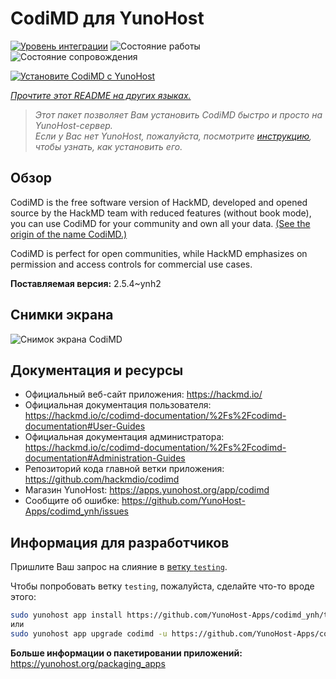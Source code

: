 <!--
Важно: этот README был автоматически сгенерирован <https://github.com/YunoHost/apps/tree/master/tools/readme_generator>
Он НЕ ДОЛЖЕН редактироваться вручную.
-->

# CodiMD для YunoHost

[![Уровень интеграции](https://apps.yunohost.org/badge/integration/codimd)](https://ci-apps.yunohost.org/ci/apps/codimd/)
![Состояние работы](https://apps.yunohost.org/badge/state/codimd)
![Состояние сопровождения](https://apps.yunohost.org/badge/maintained/codimd)

[![Установите CodiMD с YunoHost](https://install-app.yunohost.org/install-with-yunohost.svg)](https://install-app.yunohost.org/?app=codimd)

*[Прочтите этот README на других языках.](./ALL_README.md)*

> *Этот пакет позволяет Вам установить CodiMD быстро и просто на YunoHost-сервер.*  
> *Если у Вас нет YunoHost, пожалуйста, посмотрите [инструкцию](https://yunohost.org/install), чтобы узнать, как установить его.*

## Обзор

CodiMD is the free software version of HackMD, developed and opened source by the HackMD team with reduced features (without book mode), you can use CodiMD for your community and own all your data. [(See the origin of the name CodiMD.)](https://github.com/hackmdio/codimd/issues/720)

CodiMD is perfect for open communities, while HackMD emphasizes on permission and access controls for commercial use cases.

**Поставляемая версия:** 2.5.4~ynh2

## Снимки экрана

![Снимок экрана CodiMD](./doc/screenshots/screenshot.png)

## Документация и ресурсы

- Официальный веб-сайт приложения: <https://hackmd.io/>
- Официальная документация пользователя: <https://hackmd.io/c/codimd-documentation/%2Fs%2Fcodimd-documentation#User-Guides>
- Официальная документация администратора: <https://hackmd.io/c/codimd-documentation/%2Fs%2Fcodimd-documentation#Administration-Guides>
- Репозиторий кода главной ветки приложения: <https://github.com/hackmdio/codimd>
- Магазин YunoHost: <https://apps.yunohost.org/app/codimd>
- Сообщите об ошибке: <https://github.com/YunoHost-Apps/codimd_ynh/issues>

## Информация для разработчиков

Пришлите Ваш запрос на слияние в [ветку `testing`](https://github.com/YunoHost-Apps/codimd_ynh/tree/testing).

Чтобы попробовать ветку `testing`, пожалуйста, сделайте что-то вроде этого:

```bash
sudo yunohost app install https://github.com/YunoHost-Apps/codimd_ynh/tree/testing --debug
или
sudo yunohost app upgrade codimd -u https://github.com/YunoHost-Apps/codimd_ynh/tree/testing --debug
```

**Больше информации о пакетировании приложений:** <https://yunohost.org/packaging_apps>
